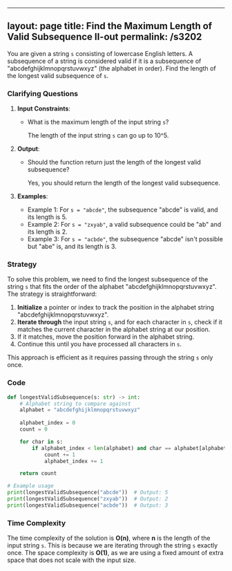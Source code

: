
---
layout: page
title:  Find the Maximum Length of Valid Subsequence II-out
permalink: /s3202
---

You are given a string `s` consisting of lowercase English letters. A subsequence of a string is considered valid if it is a subsequence of "abcdefghijklmnopqrstuvwxyz" (the alphabet in order). Find the length of the longest valid subsequence of `s`.

### Clarifying Questions

1. **Input Constraints**:
   - What is the maximum length of the input string `s`?
   
     The length of the input string `s` can go up to 10^5.
     
2. **Output**:
   - Should the function return just the length of the longest valid subsequence?
   
     Yes, you should return the length of the longest valid subsequence.

3. **Examples**:
   - Example 1: For `s = "abcde"`, the subsequence "abcde" is valid, and its length is 5.
   - Example 2: For `s = "zxyab"`, a valid subsequence could be "ab" and its length is 2.
   - Example 3: For `s = "acbde"`, the subsequence "abcde" isn't possible but "abe" is, and its length is 3.

### Strategy

To solve this problem, we need to find the longest subsequence of the string `s` that fits the order of the alphabet "abcdefghijklmnopqrstuvwxyz". The strategy is straightforward:

1. **Initialize** a pointer or index to track the position in the alphabet string "abcdefghijklmnopqrstuvwxyz".
2. **Iterate through** the input string `s`, and for each character in `s`, check if it matches the current character in the alphabet string at our position.
3. If it matches, move the position forward in the alphabet string.
4. Continue this until you have processed all characters in `s`.

This approach is efficient as it requires passing through the string `s` only once.

### Code

```python
def longestValidSubsequence(s: str) -> int:
    # Alphabet string to compare against
    alphabet = "abcdefghijklmnopqrstuvwxyz"
    
    alphabet_index = 0
    count = 0

    for char in s:
        if alphabet_index < len(alphabet) and char == alphabet[alphabet_index]:
            count += 1
            alphabet_index += 1

    return count

# Example usage
print(longestValidSubsequence("abcde"))  # Output: 5
print(longestValidSubsequence("zxyab"))  # Output: 2
print(longestValidSubsequence("acbde"))  # Output: 3
```

### Time Complexity

The time complexity of the solution is **O(n)**, where **n** is the length of the input string `s`. This is because we are iterating through the string `s` exactly once. The space complexity is **O(1)**, as we are using a fixed amount of extra space that does not scale with the input size.